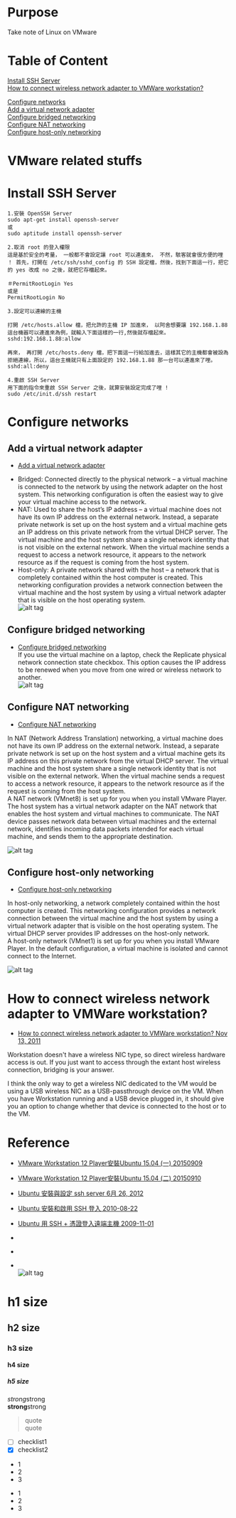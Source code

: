 # Purpose
Take note of Linux on VMware

# Table of Content
[Install SSH Server](#install-ssh-server)  
[How to connect wireless network adapter to VMWare workstation?](#how-to-connect-wireless-network-adapter-to-vmware-workstation)  

[Configure networks](#configure-networks)  
[Add a virtual network adapter](#add-a-virtual-network-adapter)  
[Configure bridged networking](#configure-bridged-networking)  
[Configure NAT networking](#configure-nat-networking)  
[Configure host-only networking](https://github.com/philip-shen/note_Linux/tree/master/VMware#configure-host-only-networking)  
[]()  


# VMware related stuffs  

# Install SSH Server  
```
1.安裝 OpenSSH Server 
sudo apt-get install openssh-server
或
sudo aptitude install openssh-server

2.取消 root 的登入權限
這是基於安全的考量， 一般都不會設定讓 root 可以連進來， 不然，駭客就會很方便的哩 ！ 首先，打開在 /etc/ssh/sshd_config 的 SSH 設定檔，然後，找到下面這一行，把它的 yes 改成 no 之後，就把它存檔起來。

＃PermitRootLogin Yes
或是
PermitRootLogin No

3.設定可以連線的主機

打開 /etc/hosts.allow 檔，把允許的主機 IP 加進來， 以阿舍想要讓 192.168.1.88 這台機器可以連進來為例，就輸入下面這樣的一行,然後就存檔起來。
sshd:192.168.1.88:allow

再來， 再打開 /etc/hosts.deny 檔，把下面這一行給加進去，這樣其它的主機都會被設為拒絕連線，所以，這台主機就只有上面設定的 192.168.1.88 那一台可以連進來了哩。
sshd:all:deny

4.重啟 SSH Server
用下面的指令來重啟 SSH Server 之後，就算安裝設定完成了哩 !
sudo /etc/init.d/ssh restart
```
# Configure networks
## Add a virtual network adapter  
* [Add a virtual network adapter ](https://geek-university.com/vmware-player/add-a-virtual-network-adapter/)  
- Bridged: Connected directly to the physical network – a virtual machine is connected to the network by using the network adapter on the host system. This networking configuration is often the easiest way to give your virtual machine access to the network.  
- NAT: Used to share the host’s IP address – a virtual machine does not have its own IP address on the external network. Instead, a separate private network is set up on the host system and a virtual machine gets an IP address on this private network from the virtual DHCP server. The virtual machine and the host system share a single network identity that is not visible on the external network. When the virtual machine sends a request to access a network resource, it appears to the network resource as if the request is coming from the host system.  
- Host-only: A private network shared with the host – a network that is completely contained within the host computer is created. This networking configuration provides a network connection between the virtual machine and the host system by using a virtual network adapter that is visible on the host operating system.  
![alt tag](https://geek-university.com/wp-content/images/vmware-player/network_adapter_type.jpg?x66712)

## Configure bridged networking  
* [Configure bridged networking ](https://geek-university.com/vmware-player/configure-bridged-networking/)  
If you use the virtual machine on a laptop, check the Replicate physical network connection state checkbox. This option causes the IP address to be renewed when you move from one wired or wireless network to another.  
![alt tag](https://geek-university.com/wp-content/images/vmware-player/bridged_networking_configuration.jpg?x66712)

## Configure NAT networking  
* [Configure NAT networking ](https://geek-university.com/vmware-player/configure-nat-networking/)  

In NAT (Network Address Translation) networking, a virtual machine does not have its own IP address on the external network. Instead, a separate private network is set up on the host system and a virtual machine gets its IP address on this private network from the virtual DHCP server. The virtual machine and the host system share a single network identity that is not visible on the external network. When the virtual machine sends a request to access a network resource, it appears to the network resource as if the request is coming from the host system.  
A NAT network (VMnet8) is set up for you when you install VMware Player. The host system has a virtual network adapter on the NAT network that enables the host system and virtual machines to communicate. The NAT device passes network data between virtual machines and the external network, identifies incoming data packets intended for each virtual machine, and sends them to the appropriate destination.  

![alt tag](https://geek-university.com/wp-content/images/vmware-player/nat_configuration.jpg?x66712)

## Configure host-only networking  
* [Configure host-only networking ](https://geek-university.com/vmware-player/configure-host-only-networking/)  

In host-only networking, a network completely contained within the host computer is created. This networking configuration provides a network connection between the virtual machine and the host system by using a virtual network adapter that is visible on the host operating system. The virtual DHCP server provides IP addresses on the host-only network.  
A host-only network (VMnet1) is set up for you when you install VMware Player. In the default configuration, a virtual machine is isolated and cannot connect to the Internet.  

![alt tag](https://geek-university.com/wp-content/images/vmware-player/host_only_networking_configuration.jpg?x66712)

# How to connect wireless network adapter to VMWare workstation?  
* [How to connect wireless network adapter to VMWare workstation? Nov 13, 2011](https://stackoverflow.com/questions/4601762/how-to-connect-wireless-network-adapter-to-vmware-workstation) 

Workstation doesn't have a wireless NIC type, so direct wireless hardware access is out. If you just want to access through the extant host wireless connection, bridging is your answer.

I think the only way to get a wireless NIC dedicated to the VM would be using a USB wireless NIC as a USB-passthrough device on the VM. When you have Workstation running and a USB device plugged in, it should give you an option to change whether that device is connected to the host or to the VM.


# Reference
* [VMware Workstation 12 Player安裝Ubuntu 15.04 (一) 20150909](https://blog.xuite.net/yh96301/blog/341981056-VMware+Workstation+12+Player%E5%AE%89%E8%A3%9DUbuntu+15.04+%28%E4%B8%80%29)  
* [VMware Workstation 12 Player安裝Ubuntu 15.04 (二) 20150910](https://blog.xuite.net/yh96301/blog/341981594)  
* [ Ubuntu 安裝與設定 ssh server 6月 26, 2012 ](https://www.ewdna.com/2012/06/ubuntu-ssh-server.html)  
* [Ubuntu 安裝和啟用 SSH 登入 2010-08-22 ](https://www.arthurtoday.com/2010/08/ubuntu-ssh.html)  
* [Ubuntu 用 SSH + 憑證登入遠端主機  2009-11-01](https://www.arthurtoday.com/2009/11/ssh-linux-client.html)  
* []()  
* []()  


* []()  
![alt tag]()

# h1 size

## h2 size

### h3 size

#### h4 size

##### h5 size

*strong*strong  
**strong**strong  

> quote  
> quote

- [ ] checklist1
- [x] checklist2

* 1
* 2
* 3

- 1
- 2
- 3
